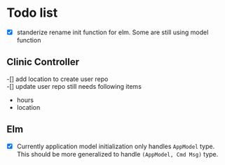 # Todo list  
-[x] standerize rename init function for elm. Some are still using model function  


## Clinic Controller  
-[] add location to create user repo  
-[] update user repo still needs following items  
  - hours  
  - location  

## Elm  

-[x] Currently application model initialization only handles `AppModel` type. This should be more generalized to handle `(AppModel, Cmd Msg)` type.  

